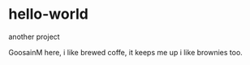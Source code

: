 # hello-world
another project

GoosainM here, i like brewed coffe, it keeps me up
i like brownies too.
